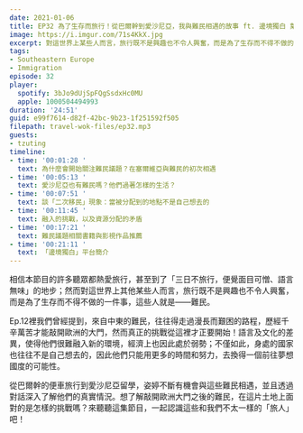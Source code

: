 ```yaml
---
date: 2021-01-06
title: EP32 為了生存而旅行！從巴爾幹到愛沙尼亞，我與難民相遇的故事 ft. 邊境獨白 葉姿婷
image: https://i.imgur.com/71s4KkX.jpg
excerpt: 對這世界上某些人而言，旅行既不是興趣也不令人興奮，而是為了生存而不得不做的一件事，這些人就是——難民。從巴爾幹的便車旅行到愛沙尼亞留學，姿婷不斷有機會與這些難民相遇，發現即使敲開了歐洲的大門，更多的挑戰才剛開始！來聽聽這集節目，一起認識這些和我們不太一樣的「旅人」吧！
tags:
- Southeastern Europe
- Immigration
episode: 32
player:
  spotify: 3bJo9dUjSpFQgSsdxHc0MU
  apple: 1000504494993
duration: '24:51'
guid: e99f7614-d82f-42bc-9b23-1f251592f505
filepath: travel-wok-files/ep32.mp3
guests:
- tzuting
timeline:
- time: '00:01:28 '
  text: 為什麼會開始關注難民議題？在塞爾維亞與難民的初次相遇
- time: '00:05:13 '
  text: 愛沙尼亞也有難民嗎？他們過著怎樣的生活？
- time: '00:07:51 '
  text: 談「二次移民」現象：當被分配到的地點不是自己想去的
- time: '00:11:45 '
  text: 融入的挑戰，以及資源分配的矛盾
- time: '00:17:21 '
  text: 難民議題相關書籍與影視作品推薦
- time: '00:21:11 '
  text: 「邊境獨白」平台簡介
---
```


相信本節目的許多聽眾都熱愛旅行，甚至到了「三日不旅行，便覺面目可憎、語言無味」的地步；然而對這世界上其他某些人而言，旅行既不是興趣也不令人興奮，而是為了生存而不得不做的一件事，這些人就是——難民。

Ep.12裡我們曾經提到，來自中東的難民，往往得走過漫長而艱困的路程，歷經千辛萬苦才能敲開歐洲的大門，然而真正的挑戰從這裡才正要開始！語言及文化的差異，使得他們很難融入新的環境，經濟上也因此處於弱勢；不僅如此，身處的國家也往往不是自己想去的，因此他們只能用更多的時間和努力，去換得一個前往夢想國度的可能性。

從巴爾幹的便車旅行到愛沙尼亞留學，姿婷不斷有機會與這些難民相遇，並且透過對話深入了解他們的真實情況。想了解敲開歐洲大門之後的難民，在這片土地上面對的是怎樣的挑戰嗎？來聽聽這集節目，一起認識這些和我們不太一樣的「旅人」吧！

